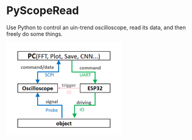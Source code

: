 # PyScopeRead
Use Python to control an uin-trend oscilloscope, read its data, and then freely do some things.


<img src="./DevicesLink.png" style="width:60%; high:60%">
